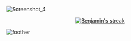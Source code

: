 ![Screenshot_4](https://user-images.githubusercontent.com/89051381/177879921-5a35c8db-f68d-4087-9e44-73a2bbb8db76.jpg)


<p align="center">
  <a href="https://github.com/BenjaminMahmic">
    <img alt="Benjamin's streak" src="https://github-readme-streak-stats.herokuapp.com?user=BenjaminMahmic&hide_border=true&date_format=j%20M%5B%20Y%5D&fire=775150&currStreakNum=2483A0&currStreakLabel=2483A0&ring=775150&sideNums=2483A0&dates=6E7773"/>
  </a>
</p>


![foother](https://user-images.githubusercontent.com/89051381/179503007-e2913ad3-d559-4d22-831a-a9a4ffb04e84.jpg)

